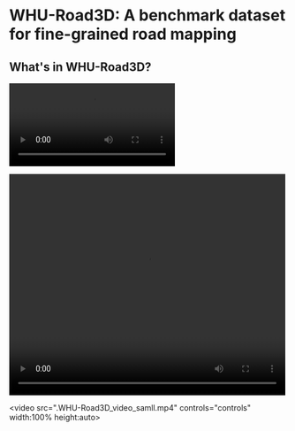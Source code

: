 # WHU-Road3D: A benchmark dataset for fine-grained road mapping

## What's in WHU-Road3D?
<video src="./WHU-Road3D_video_small.mp4"></video>

<video width="500" height="400" controls="controls"> <source src="WHU-Road3D_video_samll.mp4" type="video/mp4"></video>

<video src=".WHU-Road3D_video_samll.mp4" controls="controls" width:100% height:auto></video>




